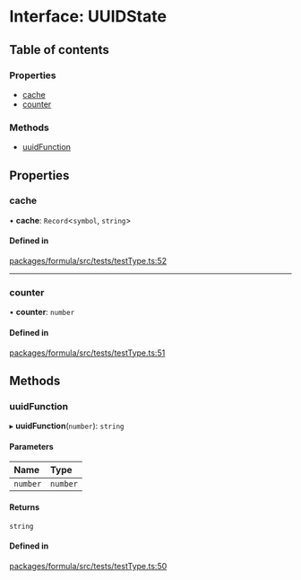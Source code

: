 # Interface: UUIDState

## Table of contents

### Properties

- [cache](UUIDState.md#cache)
- [counter](UUIDState.md#counter)

### Methods

- [uuidFunction](UUIDState.md#uuidfunction)

## Properties

### <a id="cache" name="cache"></a> cache

• **cache**: `Record`<`symbol`, `string`\>

#### Defined in

[packages/formula/src/tests/testType.ts:52](https://github.com/mashcard/mashcard/blob/main/packages/formula/src/tests/testType.ts#L52)

---

### <a id="counter" name="counter"></a> counter

• **counter**: `number`

#### Defined in

[packages/formula/src/tests/testType.ts:51](https://github.com/mashcard/mashcard/blob/main/packages/formula/src/tests/testType.ts#L51)

## Methods

### <a id="uuidfunction" name="uuidfunction"></a> uuidFunction

▸ **uuidFunction**(`number`): `string`

#### Parameters

| Name     | Type     |
| :------- | :------- |
| `number` | `number` |

#### Returns

`string`

#### Defined in

[packages/formula/src/tests/testType.ts:50](https://github.com/mashcard/mashcard/blob/main/packages/formula/src/tests/testType.ts#L50)
